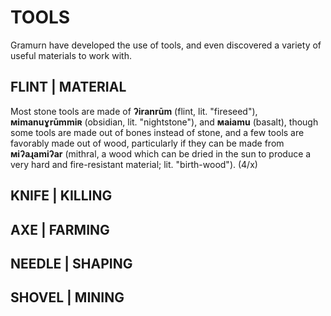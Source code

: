 # TOOLS

Gramurn have developed the use of tools, and even discovered a variety of useful materials to work with.

## FLINT | MATERIAL

Most stone tools are made of **ʔiranrūm** (flint, lit. "fireseed"), **мimanuɣrūmmiʀ** (obsidian, lit. "nightstone"), and **мaiamu** (basalt), though some tools are made out of bones instead of stone, and a few tools are favorably made out of wood, particularly if they can be made from **мiʔaɻamiʔar** (mithral, a wood which can be dried in the sun to produce a very hard and fire-resistant material; lit. "birth-wood"). (4/x)

## KNIFE | KILLING

## AXE | FARMING

## NEEDLE | SHAPING

## SHOVEL | MINING

